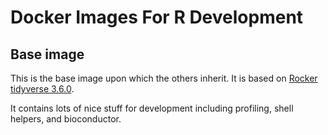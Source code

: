 # Docker Images For R Development

## Base image

This is the base image upon which the others inherit.  It is based on [Rocker tidyverse 3.6.0](https://hub.docker.com/r/rocker/tidyverse).

It contains lots of nice stuff for development including profiling, shell helpers, and bioconductor.